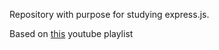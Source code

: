 Repository with purpose for studying express.js.

Based on [this](https://www.youtube.com/playlist?list=PL_cUvD4qzbkwjmjy-KjbieZ8J9cGwxZpC) youtube playlist
